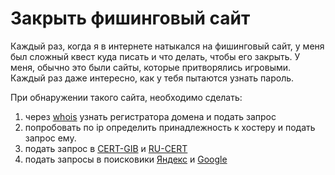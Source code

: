 # Закрыть фишинговый сайт

Каждый раз, когда я в интернете натыкался на фишинговый сайт, у меня был сложный квест куда писать и что делать, чтобы его закрыть. У меня, обычно это были сайты, которые притворялись игровыми. Каждый раз даже интересно, как у тебя пытаются узнать пароль.

При обнаружении такого сайта, необходимо сделать:

1.  через [whois](https://whois.ru/) узнать регистратора домена и подать запрос
2.  попробовать по ip определить принадлежность к хостеру и подать запрос ему.
3.  подать запрос в [CERT-GIB](https://www.group-ib.ru/cert.html) и [RU-CERT](https://www.cert.ru/ru/abuse.shtml)
4.  подать запросы в поисковики [Яндекс](https://yandex.ru/support/search/troubleshooting/delspam.html) и [Google](https://safebrowsing.google.com/safebrowsing/report_phish/?hl=en)